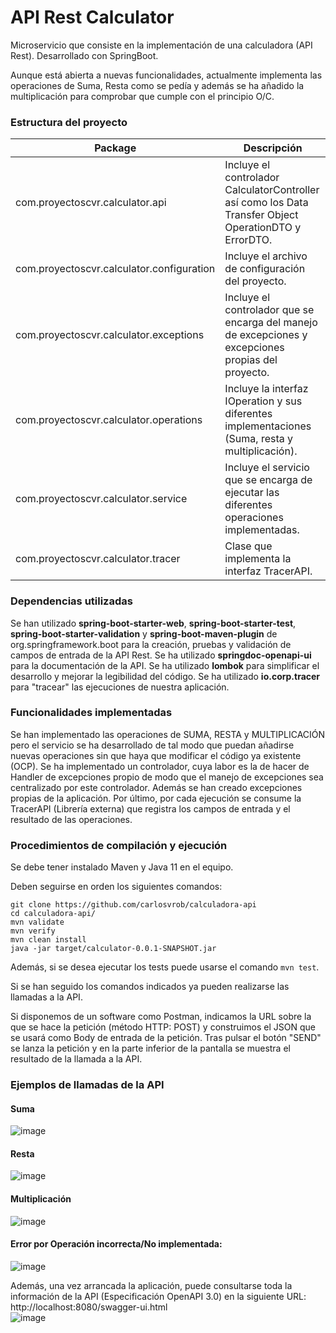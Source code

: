 # API Rest Calculator

Microservicio que consiste en la implementación de una calculadora (API Rest). Desarrollado con SpringBoot. 

Aunque está abierta a nuevas funcionalidades, actualmente implementa las operaciones de Suma, Resta como se pedía y además se ha añadido la multiplicación para comprobar que cumple con el principio O/C.

### Estructura del proyecto

| Package                                   | Descripción 																							 |
|-------------------------------------------|--------------------------------------------------------------------------------------------------------|
| com.proyectoscvr.calculator.api 			| Incluye el controlador CalculatorController así como los Data Transfer Object OperationDTO y ErrorDTO. |
| com.proyectoscvr.calculator.configuration | Incluye el archivo de configuración del proyecto.														 |
| com.proyectoscvr.calculator.exceptions    | Incluye el controlador que se encarga del manejo de excepciones y excepciones propias del proyecto.    |
| com.proyectoscvr.calculator.operations    | Incluye la interfaz IOperation y sus diferentes implementaciones (Suma, resta y multiplicación).		 |    
| com.proyectoscvr.calculator.service 		| Incluye el servicio que se encarga de ejecutar las diferentes operaciones implementadas.				 |
| com.proyectoscvr.calculator.tracer 		| Clase que implementa la interfaz TracerAPI.															 |

### Dependencias utilizadas
Se han utilizado **spring-boot-starter-web**, **spring-boot-starter-test**, **spring-boot-starter-validation** y **spring-boot-maven-plugin** de org.springframework.boot para la creación, pruebas y validación de campos de entrada de la API Rest.
Se ha utilizado **springdoc-openapi-ui** para la documentación de la API.
Se ha utilizado **lombok** para simplificar el desarrollo y mejorar la legibilidad del código.
Se ha utilizado **io.corp.tracer** para "tracear" las ejecuciones de nuestra aplicación.

### Funcionalidades implementadas
Se han implementado las operaciones de SUMA, RESTA y MULTIPLICACIÓN pero el servicio se ha desarrollado de tal modo que puedan añadirse nuevas operaciones sin que haya que modificar el código ya existente (OCP).
Se ha implementado un controlador, cuya labor es la de hacer de Handler de excepciones propio de modo que el manejo de excepciones sea centralizado por este controlador. Además se han creado excepciones propias de la aplicación.
Por último, por cada ejecución se consume la TracerAPI (Librería externa) que registra los campos de entrada y el resultado de las operaciones.

### Procedimientos de compilación y ejecución
Se debe tener instalado Maven y Java 11 en el equipo.

Deben seguirse en orden los siguientes comandos:

```
git clone https://github.com/carlosvrob/calculadora-api
cd calculadora-api/
mvn validate
mvn verify
mvn clean install
java -jar target/calculator-0.0.1-SNAPSHOT.jar
```
Además, si se desea ejecutar los tests puede usarse el comando `mvn test`.  

Si se han seguido los comandos indicados ya pueden realizarse las llamadas a la API.

Si disponemos de un software como Postman, 
indicamos la URL sobre la que se hace la petición (método HTTP: POST) y construimos el JSON que se usará como Body de entrada de la petición.
Tras pulsar el botón "SEND" se lanza la petición y en la parte inferior de la pantalla se muestra el resultado de la llamada a la API.

### Ejemplos de llamadas de la API

#### Suma
![image](https://user-images.githubusercontent.com/109756222/181236650-0aa71970-7ac4-4ffb-8ba0-28b2ddd7600a.png)

#### Resta
![image](https://user-images.githubusercontent.com/109756222/181237375-a163565e-7d7f-48d3-9d6d-20702d5d7480.png)

#### Multiplicación
![image](https://user-images.githubusercontent.com/109756222/181237472-474642ad-ace1-4b10-9622-fa9b9bacfbdd.png)

#### Error por Operación incorrecta/No implementada:
![image](https://user-images.githubusercontent.com/109756222/181237695-f27bbf91-e0df-4d20-969b-4e9930b5b064.png)  


Además, una vez arrancada la aplicación, puede consultarse toda la información de la API (Especificación OpenAPI 3.0) en la siguiente URL: http://localhost:8080/swagger-ui.html  
![image](https://user-images.githubusercontent.com/109756222/181271388-937aa501-53be-40aa-86ce-548fc41e3823.png)








